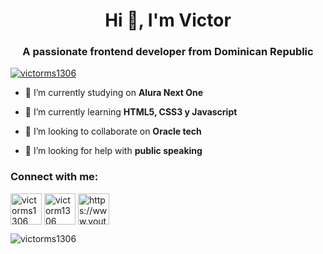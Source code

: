 <h1 align="center">Hi 👋, I'm Victor</h1>
<h3 align="center">A passionate frontend developer from Dominican Republic</h3>

<p align="left"> <a href="https://github.com/ryo-ma/github-profile-trophy"><img src="https://github-profile-trophy.vercel.app/?username=victorms1306" alt="victorms1306" /></a> </p>

- 🔭 I’m currently studying on **Alura Next One**

- 🌱 I’m currently learning **HTML5, CSS3 y Javascript**

- 👯 I’m looking to collaborate on **Oracle tech**

- 🤝 I’m looking for help with **public speaking**

<h3 align="left">Connect with me:</h3>
<p align="left">
<a href="https://twitter.com/victorms1306" target="blank"><img align="center" width="50px" height="50px" src="https://raw.githubusercontent.com/rahuldkjain/github-profile-readme-generator/master/src/images/icons/Social/twitter.svg" alt="victorms1306" height="30" width="40" /></a>
<a href="https://instagram.com/victorm1306" target="blank"><img align="center" width="50px" height="50px" src="https://raw.githubusercontent.com/rahuldkjain/github-profile-readme-generator/master/src/images/icons/Social/instagram.svg" alt="victorm1306" height="30" width="40" /></a>
<a href="https://www.youtube.com/c/https://www.youtube.com/@vm-tutos3207" target="blank"><img align="center" width="50px" height="50px" src="https://raw.githubusercontent.com/rahuldkjain/github-profile-readme-generator/master/src/images/icons/Social/youtube.svg" alt="https://www.youtube.com/@vm-tutos3207" height="30" width="40" /></a>
</p>



<p><img align="center" src="https://github-readme-stats.vercel.app/api/top-langs?username=victorms1306&show_icons=true&locale=en&layout=compact" alt="victorms1306" /></p>
